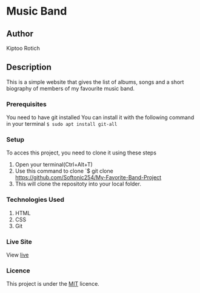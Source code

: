 # Music Band
## Author
Kiptoo Rotich
## Description
This is a simple website that gives the list of albums, songs and a short biography of members of my favourite music band.
### Prerequisites
You need to have git installed
You can install it with the following command in your terminal
`$ sudo apt install git-all`
### Setup
To acces this project, you need to clone it using these steps
1. Open your terminal(Ctrl+Alt+T)
2. Use this command to clone `$ git clone https://github.com/Softonic254/My-Favorite-Band-Project
3. This will clone the repositoty into your local folder.
### Technologies Used
1. HTML
2. CSS
3. Git
### Live Site
View [live](https://softonic254.github.io/My-Favorite-Band-Project/)
### Licence
This project is under the  [MIT](LICENCE) licence.
